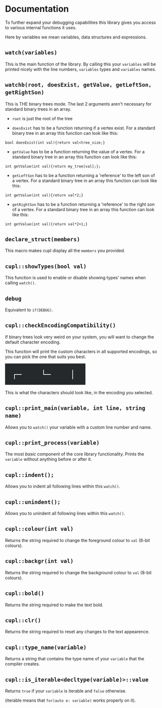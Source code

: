# Documentation

To further expand your debugging capabilities this library gives you access to various internal functions it uses.

Here by variables we mean variables, data structures and expressions.

## `watch(variables)`
This is the main function of the library. By calling this your `variables` will be printed nicely with the line numbers, `variables` types and `variables` names.  

## `watchb(root, doesExist, getValue, getLeftSon, getRightSon)`
This is THE binary trees mode. The last 2 arguments aren't necessary for standard binary trees in an array.

* `root` is just the root of the tree

* `doesExist` has to be a function returning if a vertex exist. For a standard binary tree in an array this function can look like this:
```
bool doesExist(int val){return val<tree_size;}
```

* `getValue` has to be a function returning the value of a vertex. For a standard binary tree in an array this function can look like this:
```
int getValue(int val){return my_tree[val];};
```

* `getLeftSon` has to be a function returning a 'reference' to the left son of a vertex. For a standard binary tree in an array this function can look like this:
```
int getValue(int val){return val*2;}
```

* `getRightSon` has to be a function returning a 'reference' to the right son of a vertex. For a standard binary tree in an array this function can look like this:
```
int getValue(int val){return val*2+1;}
```

## `declare_struct(members)`
This macro makes cupl display all the `members` you provided.

## `cupl::showTypes(bool val)`
This function is used to enable or disable showing types' names when calling `watch()`.


## `debug` 
Equivalent to `if(DEBUG)`.


## `cupl::checkEncodingCompatibility()` 
If binary trees look very weird on your system, you will want to change the default character encoding.

This function will print the custom characters in all supported encodings, so you can pick the one that suits you best.

![character encoding.png](/screenshots/character_encoding.png)

This is what the characters should look like, in the encoding you selected.


## `cupl::print_main(variable, int line, string name)` 
Allows you to `watch()` your variable with a custom line number and name.
 

## `cupl::print_process(variable)` 
The most _basic_ component of the core library functionality. Prints the `variable` without anything before or after it.
 

## `cupl::indent();` 
Allows you to indent all following lines within this `watch()`.
   
 
## `cupl::unindent();` 
Allows you to unindent all following lines within this `watch()`.
  
 
## `cupl::colour(int val)` 
Returns the string required to change the foreground colour to `val` (8-bit colours).
    

## `cupl::backgr(int val)` 
Returns the string required to change the background colour to `val` (8-bit colours).
    

## `cupl::bold()` 
Returns the string required to make the text bold.
    

## `cupl::clr()` 
Returns the string required to reset any changes to the text appearence.
    

## `cupl::type_name(variable)` 
Returns a string that contains the type name of your `variable` that the compiler creates.


## `cupl::is_iterable<decltype(variable)>::value` 
Returns `true` if your `variable` is iterable and `false` otherwise.

(iterable means that `for(auto e: variable)` works properly on it).
